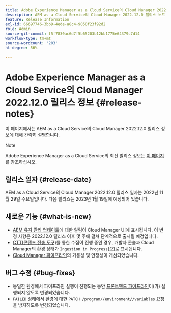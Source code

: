 ```yaml
---
title: Adobe Experience Manager as a Cloud Service의 Cloud Manager 2022.12.0 릴리스 정보
description: AEM as a Cloud Service의 Cloud Manager 2022.12.0 릴리스 노트.
feature: Release Information
exl-id: 66697746-3bb9-4ede-a8c4-9050f23f92d2
role: Admin
source-git-commit: f5f7830ac6d7f5b65203b12bb1775e64379c7d14
workflow-type: tm+mt
source-wordcount: '203'
ht-degree: 56%

---
```


# Adobe Experience Manager as a Cloud Service의 Cloud Manager 2022.12.0 릴리스 정보 {#release-notes}

이 페이지에서는 AEM as a Cloud Service의 Cloud Manager 2022.12.0 릴리스 정보에 대해 간략히 설명합니다.

>[!NOTE]
>
>Adobe Experience Manager as a Cloud Service의 최신 릴리스 정보는 [이 페이지](/help/release-notes/release-notes-cloud/release-notes-current.md)를 참조하십시오.

## 릴리스 일자 {#release-date}

AEM as a Cloud Service의 Cloud Manager 2022.12.0 릴리스 일자는 2022년 11월 29일 수요일입니다. 다음 릴리스는 2023년 1월 19일에 예정되어 있습니다.

## 새로운 기능 {#what-is-new}

* [AEM 유지 관리 업데이트](/help/overview/what-is-new-and-different.md#aem-updates)에 대한 알림이 Cloud Manager UI에 표시됩니다. 이 변경 사항은 2022.12.0 릴리스 이후 몇 주에 걸쳐 단계적으로 출시될 예정입니다.
* [CTT(콘텐츠 전송 도구)](/help/journey-migration/content-transfer-tool/using-content-transfer-tool/overview-content-transfer-tool.md)를 통한 수집이 진행 중인 경우, 개발자 콘솔과 Cloud Manager의 환경 상태가 `Ingestion in Progress`(으)로 표시됩니다.
* [Cloud Manager 파이프라인](/help/implementing/cloud-manager/configuring-pipelines/introduction-ci-cd-pipelines.md)의 가용성 및 안정성이 개선되었습니다.

## 버그 수정 {#bug-fixes}

* 동일한 환경에서 파이프라인 실행이 진행되는 동안 [프론트엔드 파이프라인](/help/implementing/cloud-manager/configuring-pipelines/introduction-ci-cd-pipelines.md#front-end)이(가) 실행되지 않도록 변경되었습니다.
* `FAILED` 상태에서 환경에 대한 `PATCH /program//environment//variables` 요청을 방지하도록 변경되었습니다.

